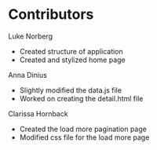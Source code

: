 # Contributors

Luke Norberg
* Created structure of application
* Created and stylized home page

Anna Dinius
* Slightly modified the data.js file
* Worked on creating the detail.html file

Clarissa Hornback
* Created the load more pagination page
* Modified css file for the load more page

